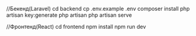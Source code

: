 //Бекенд(Laravel)
cd backend
cp .env.example .env
composer install
php artisan key:generate
php artisan
php artisan serve

//Фронтенд(React)
cd frontend
npm install
npm run dev
